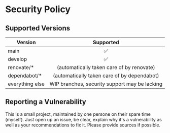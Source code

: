# Security Policy

## Supported Versions

| Version | Supported |
| ------- | :-------: |
| main | :white_check_mark: |
| develop | :white_check_mark: |
| renovate/* | (automatically taken care of by renovate) |
| dependabot/* | (automatically taken care of by dependabot) |
| everything else | WIP branches, security support may be lacking |

## Reporting a Vulnerability

This is a small project, maintained by one persone on their spare time (myself). Just open up an issue, be clear, explain why it's a vulnerability as well as your recommendations to fix it. Please provide sources if possible.
